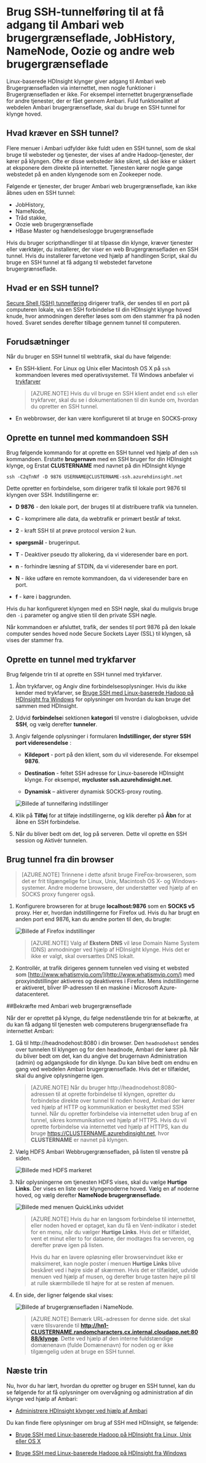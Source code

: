 <properties
pageTitle="Brug SSH-tunnelføring til at få adgang til Ambari web brugergrænseflade, Ressourcestyring, JobHistory, NameNode, Oozie og andre web brugergrænseflade"
description="Lær, hvordan du bruger en SSH tunnel til at gennemse sikkert webressourcer hostes på din Linux-baserede HDInsight noder."
services="hdinsight"
documentationCenter=""
authors="Blackmist"
manager="jhubbard"
editor="cgronlun"/>

<tags
ms.service="hdinsight"
ms.devlang="na"
ms.topic="article"
ms.tgt_pltfrm="na"
ms.workload="big-data"
ms.date="10/17/2016"
ms.author="larryfr"/>

# <a name="use-ssh-tunneling-to-access-ambari-web-ui-jobhistory-namenode-oozie-and-other-web-uis"></a>Brug SSH-tunnelføring til at få adgang til Ambari web brugergrænseflade, JobHistory, NameNode, Oozie og andre web brugergrænseflade

Linux-baserede HDInsight klynger giver adgang til Ambari web Brugergrænsefladen via internettet, men nogle funktioner i Brugergrænsefladen er ikke. For eksempel internettet brugergrænseflade for andre tjenester, der er fået gennem Ambari. Fuld funktionalitet af webdelen Ambari brugergrænseflade, skal du bruge en SSH tunnel for klynge hoved.

## <a name="what-requires-an-ssh-tunnel"></a>Hvad kræver en SSH tunnel?

Flere menuer i Ambari udfylder ikke fuldt uden en SSH tunnel, som de skal bruge til websteder og tjenester, der vises af andre Hadoop-tjenester, der kører på klyngen. Ofte er disse websteder ikke sikret, så det ikke er sikkert at eksponere dem direkte på internettet. Tjenesten kører nogle gange webstedet på en anden klyngenode som en Zookeeper node.

Følgende er tjenester, der bruger Ambari web brugergrænseflade, kan ikke åbnes uden en SSH tunnel:

* JobHistory,
* NameNode,
* Tråd stakke,
* Oozie web brugergrænseflade
* HBase Master og hændelseslogge brugergrænseflade

Hvis du bruger scripthandlinger til at tilpasse din klynge, kræver tjenester eller værktøjer, du installerer, der viser en web Brugergrænsefladen en SSH tunnel. Hvis du installerer farvetone ved hjælp af handlingen Script, skal du bruge en SSH tunnel at få adgang til webstedet farvetone brugergrænseflade.

## <a name="what-is-an-ssh-tunnel"></a>Hvad er en SSH tunnel?

[Secure Shell (SSH) tunnelføring](https://en.wikipedia.org/wiki/Tunneling_protocol#Secure_Shell_tunneling) dirigerer trafik, der sendes til en port på computeren lokale, via en SSH forbindelse til din HDInsight klynge hoved knude, hvor anmodningen derefter løses som om den stammer fra på noden hoved. Svaret sendes derefter tilbage gennem tunnel til computeren.

## <a name="prerequisites"></a>Forudsætninger

Når du bruger en SSH tunnel til webtrafik, skal du have følgende:

* En SSH-klient. For Linux og Unix eller Macintosh OS X på `ssh` kommandoen leveres med operativsystemet. Til Windows anbefaler vi [trykfarver](http://www.chiark.greenend.org.uk/~sgtatham/putty/download.html)

    > [AZURE.NOTE] Hvis du vil bruge en SSH klient andet end `ssh` eller trykfarver, skal du se i dokumentationen til din kunde om, hvordan du opretter en SSH tunnel.

* En webbrowser, der kan være konfigureret til at bruge en SOCKS-proxy

## <a name="usessh"></a>Oprette en tunnel med kommandoen SSH

Brug følgende kommando for at oprette en SSH tunnel ved hjælp af den `ssh` kommandoen. Erstatte __brugernavn__ med en SSH bruger for din HDInsight klynge, og Erstat __CLUSTERNAME__ med navnet på din HDInsight klynge

    ssh -C2qTnNf -D 9876 USERNAME@CLUSTERNAME-ssh.azurehdinsight.net

Dette opretter en forbindelse, som dirigerer trafik til lokale port 9876 til klyngen over SSH. Indstillingerne er:

* **D 9876** - den lokale port, der bruges til at distribuere trafik via tunnelen.

* **C** - komprimere alle data, da webtrafik er primært består af tekst.

* **2** - kraft SSH til at prøve protocol version 2 kun.

* **spørgsmål** - brugerinput.

* **T** - Deaktiver pseudo tty allokering, da vi videresender bare en port.

* **n** - forhindre læsning af STDIN, da vi videresender bare en port.

* **N** - ikke udføre en remote kommandoen, da vi videresender bare en port.

* **f** - køre i baggrunden.

Hvis du har konfigureret klyngen med en SSH nøgle, skal du muligvis bruge den `-i` parameter og angive stien til den private SSH nøgle.

Når kommandoen er afsluttet, trafik, der sendes til port 9876 på den lokale computer sendes hoved node Secure Sockets Layer (SSL) til klyngen, så vises der stammer fra.

## <a name="useputty"></a>Oprette en tunnel med trykfarver

Brug følgende trin til at oprette en SSH tunnel med trykfarver.

1. Åbn trykfarver, og Angiv dine forbindelsesoplysninger. Hvis du ikke kender med trykfarver, se [Bruge SSH med Linux-baserede Hadoop på HDInsight fra Windows](hdinsight-hadoop-linux-use-ssh-windows.md) for oplysninger om hvordan du kan bruge det sammen med HDInsight.

2. Udvid **forbindelse**i sektionen **kategori** til venstre i dialogboksen, udvide **SSH**, og vælg derefter **tunneler**.

3. Angiv følgende oplysninger i formularen **Indstillinger, der styrer SSH port videresendelse** :

    * **Kildeport** - port på den klient, som du vil videresende. For eksempel **9876**.

    * **Destination** - feltet SSH adresse for Linux-baserede HDInsight klynge. For eksempel, **mycluster ssh.azurehdinsight.net**.

    * **Dynamisk** – aktiverer dynamisk SOCKS-proxy routing.

    ![Billede af tunnelføring indstillinger](./media/hdinsight-linux-ambari-ssh-tunnel/puttytunnel.png)

4. Klik på **Tilføj** for at tilføje indstillingerne, og klik derefter på **Åbn** for at åbne en SSH forbindelse.

5. Når du bliver bedt om det, log på serveren. Dette vil oprette en SSH session og Aktivér tunnelen.

## <a name="use-the-tunnel-from-your-browser"></a>Brug tunnel fra din browser

> [AZURE.NOTE] Trinnene i dette afsnit bruge FireFox-browseren, som det er frit tilgængelige for Linux, Unix, Macintosh OS X- og Windows-systemer. Andre moderne browsere, der understøtter ved hjælp af en SOCKS proxy fungerer også.

1. Konfigurere browseren for at bruge **localhost:9876** som en **SOCKS v5** proxy. Her er, hvordan indstillingerne for Firefox ud. Hvis du har brugt en anden port end 9876, kan du ændre porten til den, du brugte:

    ![Billede af Firefox indstillinger](./media/hdinsight-linux-ambari-ssh-tunnel/socks.png)

    > [AZURE.NOTE] Valg af **Ekstern DNS** vil løse Domain Name System (DNS) anmodninger ved hjælp af HDInsight klynge. Hvis det er ikke er valgt, skal oversættes DNS lokalt.

2. Kontrollér, at trafik dirigeres gennem tunnelen ved vising et websted som [http://www.whatismyip.com/](http://www.whatismyip.com/) med proxyindstillinger aktiveres og deaktiveres i Firefox. Mens indstillingerne er aktiveret, bliver IP-adressen til en maskine i Microsoft Azure-datacenteret.

##<a name="verify-with-ambari-web-ui"></a>Bekræfte med Ambari web brugergrænseflade

Når der er oprettet på klynge, du følge nedenstående trin for at bekræfte, at du kan få adgang til tjenesten web computerens brugergrænseflade fra internettet Ambari:

1. Gå til http://headnodehost:8080 i din browser. Den `headnodehost` sendes over tunnelen til klyngen og for den headnode, Ambari der kører på. Når du bliver bedt om det, kan du angive det brugernavn Administration (admin) og adgangskode for din klynge. Du kan blive bedt om endnu en gang ved webdelen Ambari brugergrænseflade. Hvis det er tilfældet, skal du angive oplysningerne igen.
    
    > [AZURE.NOTE] Når du bruger http://headnodehost:8080-adressen til at oprette forbindelse til klyngen, opretter du forbindelse direkte over tunnel til noden hoved, Ambari der kører ved hjælp af HTTP og kommunikation er beskyttet med SSH tunnel. Når du opretter forbindelse via internettet uden brug af en tunnel, sikres kommunikation ved hjælp af HTTPS. Hvis du vil oprette forbindelse via internettet ved hjælp af HTTPS, kan du bruge https://CLUSTERNAME.azurehdinsight.net, hvor __CLUSTERNAME__ er navnet på klyngen.

2. Vælg HDFS Ambari Webbrugergrænsefladen, på listen til venstre på siden.

    ![Billede med HDFS markeret](./media/hdinsight-linux-ambari-ssh-tunnel/hdfsservice.png)

3. Når oplysningerne om tjenesten HDFS vises, skal du vælge __Hurtige Links__. Der vises en liste over klyngenoderne hoved. Vælg en af noderne hoved, og vælg derefter __NameNode brugergrænseflade__.

    ![Billede med menuen QuickLinks udvidet](./media/hdinsight-linux-ambari-ssh-tunnel/namenodedropdown.png)

    > [AZURE.NOTE] Hvis du har en langsom forbindelse til internettet, eller noden hoved er optaget, kan du få en Vent-indikator i stedet for en menu, når du vælger __Hurtige Links__. Hvis det er tilfældet, vent et minut eller to for dataene, der modtages fra serveren, og derefter prøve igen på listen.
    >
    > Hvis du har en lavere opløsning eller browservinduet ikke er maksimeret, kan nogle poster i menuen __Hurtige Links__ blive beskåret ved i højre side af skærmen. Hvis det er tilfældet, udvide menuen ved hjælp af musen, og derefter bruge tasten højre pil til at rulle skærmbillede til højre for at se resten af menuen.

4. En side, der ligner følgende skal vises:

    ![Billede af brugergrænsefladen i NameNode.](./media/hdinsight-linux-ambari-ssh-tunnel/namenode.png)

    > [AZURE.NOTE] Bemærk URL-adressen for denne side. det skal være tilsvarende til __http://hn1-CLUSTERNAME.randomcharacters.cx.internal.cloudapp.net:8088/klynge__. Dette ved hjælp af den interne fuldstændige domænenavn (fulde Domænenavn) for noden og er ikke tilgængelig uden at bruge en SSH tunnel.

## <a name="next-steps"></a>Næste trin

Nu, hvor du har lært, hvordan du opretter og bruger en SSH tunnel, kan du se følgende for at få oplysninger om overvågning og administration af din klynge ved hjælp af Ambari:

* [Administrere HDInsight klynger ved hjælp af Ambari](hdinsight-hadoop-manage-ambari.md)

Du kan finde flere oplysninger om brug af SSH med HDInsight, se følgende:

* [Bruge SSH med Linux-baserede Hadoop på HDInsight fra Linux, Unix eller OS X](hdinsight-hadoop-linux-use-ssh-unix.md)

* [Bruge SSH med Linux-baserede Hadoop på HDInsight fra Windows](hdinsight-hadoop-linux-use-ssh-windows.md)
